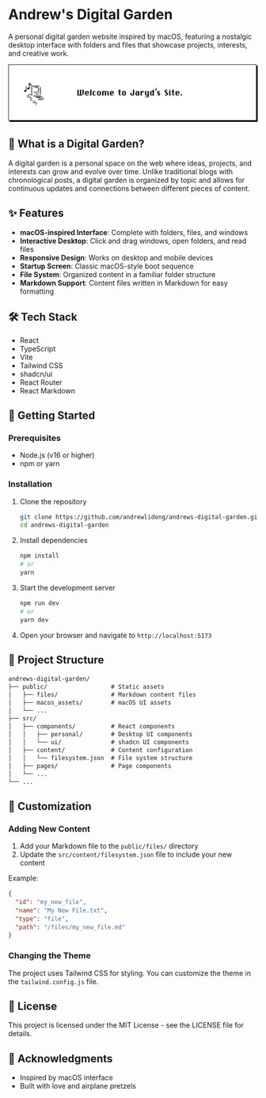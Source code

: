 # Andrew's Digital Garden

A personal digital garden website inspired by macOS, featuring a nostalgic desktop interface with folders and files that showcase projects, interests, and creative work.

![Digital Garden Screenshot](public/macos_assets/startup_message.png)

## 🌱 What is a Digital Garden?

A digital garden is a personal space on the web where ideas, projects, and interests can grow and evolve over time. Unlike traditional blogs with chronological posts, a digital garden is organized by topic and allows for continuous updates and connections between different pieces of content.

## ✨ Features

- **macOS-inspired Interface**: Complete with folders, files, and windows
- **Interactive Desktop**: Click and drag windows, open folders, and read files
- **Responsive Design**: Works on desktop and mobile devices
- **Startup Screen**: Classic macOS-style boot sequence
- **File System**: Organized content in a familiar folder structure
- **Markdown Support**: Content files written in Markdown for easy formatting

## 🛠️ Tech Stack

- React
- TypeScript
- Vite
- Tailwind CSS
- shadcn/ui
- React Router
- React Markdown

## 🚀 Getting Started

### Prerequisites

- Node.js (v16 or higher)
- npm or yarn

### Installation

1. Clone the repository
   ```bash
   git clone https://github.com/andrewlidong/andrews-digital-garden.git
   cd andrews-digital-garden
   ```

2. Install dependencies
   ```bash
   npm install
   # or
   yarn
   ```

3. Start the development server
   ```bash
   npm run dev
   # or
   yarn dev
   ```

4. Open your browser and navigate to `http://localhost:5173`

## 📁 Project Structure

```
andrews-digital-garden/
├── public/                  # Static assets
│   ├── files/               # Markdown content files
│   ├── macos_assets/        # macOS UI assets
│   └── ...
├── src/
│   ├── components/          # React components
│   │   ├── personal/        # Desktop UI components
│   │   └── ui/              # shadcn UI components
│   ├── content/             # Content configuration
│   │   └── filesystem.json  # File system structure
│   ├── pages/               # Page components
│   └── ...
└── ...
```

## 🔧 Customization

### Adding New Content

1. Add your Markdown file to the `public/files/` directory
2. Update the `src/content/filesystem.json` file to include your new content

Example:
```json
{
  "id": "my_new_file",
  "name": "My New File.txt",
  "type": "file",
  "path": "/files/my_new_file.md"
}
```

### Changing the Theme

The project uses Tailwind CSS for styling. You can customize the theme in the `tailwind.config.js` file.

## 📝 License

This project is licensed under the MIT License - see the LICENSE file for details.

## 🙏 Acknowledgments

- Inspired by macOS interface
- Built with love and airplane pretzels
